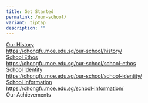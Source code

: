 ```yaml
---
title: Get Started
permalink: /our-school/
variant: tiptap
description: ""
---
```

<p></p>
<div class="isomer-card-grid"><a rel="noopener noreferrer nofollow" href="https://chongfu.moe.edu.sg/our-school/history/" class="isomer-card"><div class="isomer-card-body"><div class="isomer-card-title">Our History</div><div class="isomer-card-link">https://chongfu.moe.edu.sg/our-school/history/</div></div></a>
<a rel="noopener noreferrer nofollow" href="https://chongfu.moe.edu.sg/our-school/school-ethos" class="isomer-card">
<div class="isomer-card-body">
<div class="isomer-card-title">School Ethos</div>
<div class="isomer-card-link">https://chongfu.moe.edu.sg/our-school/school-ethos</div>
</div>
</a><a rel="noopener noreferrer nofollow" href="https://chongfu.moe.edu.sg/our-school/school-identity/" class="isomer-card"><div class="isomer-card-body"><div class="isomer-card-title">School Identity</div><div class="isomer-card-link">https://chongfu.moe.edu.sg/our-school/school-identity/</div></div></a>
<a rel="noopener noreferrer nofollow" href="https://chongfu.moe.edu.sg/school-information/" class="isomer-card">
<div class="isomer-card-body">
<div class="isomer-card-title">School Information</div>
<div class="isomer-card-link">https://chongfu.moe.edu.sg/school-information/</div>
</div>
</a>
<div class="isomer-card">
<div class="isomer-card-body">
<div class="isomer-card-title">Our Achievements</div>
</div>
</div>
</div>
<p></p>